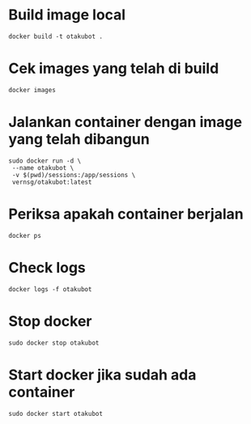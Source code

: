 # Build image local

```
docker build -t otakubot .
```

# Cek images yang telah di build

```
docker images
```

# Jalankan container dengan image yang telah dibangun

```
sudo docker run -d \
 --name otakubot \
 -v $(pwd)/sessions:/app/sessions \
 vernsg/otakubot:latest
```

# Periksa apakah container berjalan

```
docker ps
```

# Check logs

```
docker logs -f otakubot
```

# Stop docker

```
sudo docker stop otakubot
```

# Start docker jika sudah ada container

```
sudo docker start otakubot
```
